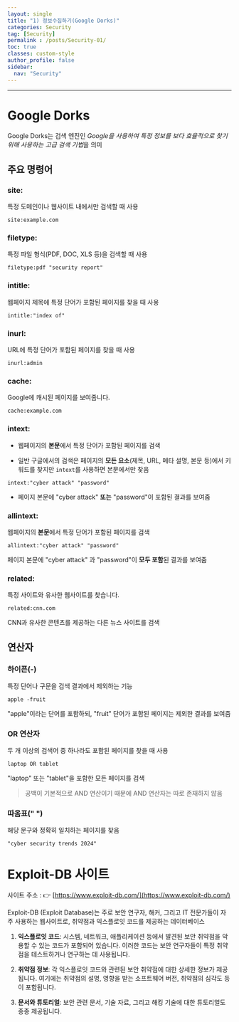 ```yaml
---
layout: single
title: "1) 정보수집하기(Google Dorks)"
categories: Security
tag: [Security]
permalink : /posts/Security-01/
toc: true
classes: custom-style
author_profile: false
sidebar:
  nav: "Security"
---
```


<hr>

# Google Dorks

Google Dorks는 검색 엔진인 *Google을 사용하여 특정 정보를 보다 효율적으로 찾기 위해 사용하는 고급 검색 기법*을 의미

## 주요 명령어

### site:

특정 도메인이나 웹사이트 내에서만 검색할 때 사용

```
site:example.com
```

### filetype: 

특정 파일 형식(PDF, DOC, XLS 등)을 검색할 때 사용

```
filetype:pdf "security report"
```

### intitle:

웹페이지 제목에 특정 단어가 포함된 페이지를 찾을 때 사용

```
intitle:"index of"
```

### inurl:

URL에 특정 단어가 포함된 페이지를 찾을 때 사용

```
inurl:admin
```

### cache:

Google에 캐시된 페이지를 보여줍니다.

```
cache:example.com
```

### intext:

- 웹페이지의 **본문**에서 특정 단어가 포함된 페이지를 검색

- 일반 구글에서의 검색은 페이지의 **모든 요소**(제목, URL, 메타 설명, 본문 등)에서 키워드를 찾지만 `intext`를 사용하면 본문에서만 찾음

```
intext:"cyber attack" "password"
```

- 페이지 본문에 "cyber attack" **또는** "password"이 포함된 결과를 보여줌

### allintext:

웹페이지의 **본문**에서 특정 단어가 포함된 페이지를 검색

```
allintext:"cyber attack" "password"
```

페이지 본문에 "cyber attack" 과 "password"이 **모두 포함**된 결과를 보여줌

### related:

특정 사이트와 유사한 웹사이트를 찾습니다.

```
related:cnn.com
```

CNN과 유사한 콘텐츠를 제공하는 다른 뉴스 사이트를 검색

## 연산자

### 하이픈(-)

특정 단어나 구문을 검색 결과에서 제외하는 기능

```
apple -fruit
```

"apple"이라는 단어를 포함하되, "fruit" 단어가 포함된 페이지는 제외한 결과를 보여줌

### OR 연산자

두 개 이상의 검색어 중 하나라도 포함된 페이지를 찾을 때 사용

```
laptop OR tablet
```

"laptop" 또는 "tablet"을 포함한 모든 페이지를 검색

> 공백이 기본적으로 AND 연산이기 때문에 AND 연산자는 따로 존재하지 않음

### 따옴표(" ")

해당 문구와 정확히 일치하는 페이지를 찾음

```
"cyber security trends 2024"
```

# Exploit-DB 사이트

사이트 주소 : 👉 [https://www.exploit-db.com/](https://www.exploit-db.com/)

Exploit-DB (Exploit Database)는 주로 보안 연구자, 해커, 그리고 IT 전문가들이 자주 사용하는 웹사이트로, 취약점과 익스플로잇 코드를 제공하는 데이터베이스

1. **익스플로잇 코드**: 시스템, 네트워크, 애플리케이션 등에서 발견된 보안 취약점을 악용할 수 있는 코드가 포함되어 있습니다. 이러한 코드는 보안 연구자들이 특정 취약점을 테스트하거나 연구하는 데 사용됩니다.

2. **취약점 정보**: 각 익스플로잇 코드와 관련된 보안 취약점에 대한 상세한 정보가 제공됩니다. 여기에는 취약점의 설명, 영향을 받는 소프트웨어 버전, 취약점의 심각도 등이 포함됩니다.

3. **문서와 튜토리얼**: 보안 관련 문서, 기술 자료, 그리고 해킹 기술에 대한 튜토리얼도 종종 제공됩니다.